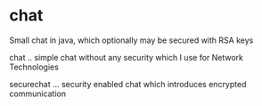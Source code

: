 # chat
Small chat in java, which optionally may be secured with RSA keys

chat .. simple chat without any security which I use for Network Technologies

securechat ... security enabled chat which introduces encrypted communication
